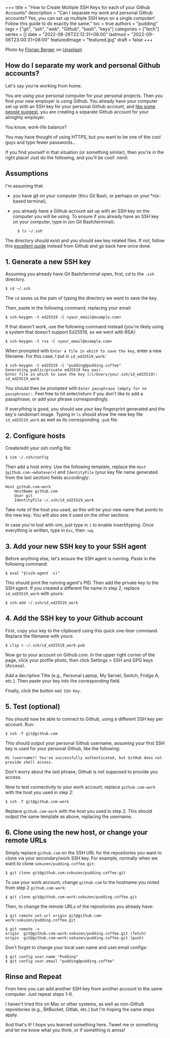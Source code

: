+++
title = "How to Create Multiple SSH Keys for each of your Github Accounts"
description = "Can I separate my work and personal Github accounts? Yes, you can set up multiple SSH keys on a single computer! Follow this guide to do exactly the same."
toc = true
authors = "pudding"
tags = ["git", "ssh", "web", "Github", "bash", "keys"]
categories = ["tech"]
series = []
date =  "2022-08-26T22:12:31+08:00"
lastmod = "2022-09-06T23:00:31+08:00"
featuredImage = "featured.jpg"
draft = false
+++

Photo by [Florian Berger](https://unsplash.com/@bergerteam?utm_source=unsplash&utm_medium=referral&utm_content=creditCopyText) on [Unsplash](https://unsplash.com/s/photos/shelves?utm_source=unsplash&utm_medium=referral&utm_content=creditCopyText)

## How do I separate my work and personal Github accounts?

Let's say you're working from home.

You are using your personal computer for your personal projects. Then you find your new employer is using Github. You already have your computer set up with an SSH key for your personal Github account, and [like some people suggest](https://www.quora.com/Should-I-use-separate-Github-accounts-for-personal-vs-professional-projects), you are creating a separate Github account for your almighty employer. 

You know, work-life balance?

You may have thought of using HTTPS, but you want to be one of the cool guys and type fewer passwords...

If you find yourself in that situation (or something similar), then you're in the right place! Just do the following, and you'll be cool! :nerd:

## Assumptions

I'm assuming that:
* you have git on your computer (thru Git Bash, or perhaps on your *nix-based terminal),
* you already have a Github account set up with an SSH key on the computer you will be using. To ensure if you already have an SSH key on your computer, type in (on Git Bash/terminal):
        
        $ ls ~/.ssh

The directory should exist and you should see key related files. If not, follow this [excellent guide](https://docs.github.com/en/authentication/connecting-to-github-with-ssh) instead from Github and go back here once done.

## 1. Generate a new SSH key

Assuming you already have Git Bash/terminal open, first, cd to the `.ssh` directory.

    $ cd ~/.ssh  

The `cd` saves us the pain of typing the directory we want to save the key. 

Then, paste in the following command, replacing your email:

    $ ssh-keygen -t ed25519 -C <your_email@example.com>

If that doesn't work, use the following command instead (you're likely using a system that doesn't support Ed25519, so we went with RSA):

    $ ssh-keygen -t rsa -C <your_email@example.com>

When prompted with `Enter a file in which to save the key`, enter a new filename. For this case, I put in `id_ed25519_work`:

    $ ssh-keygen -t ed25519 -C "pudding@pudding.coffee"
    Generating public/private ed25519 key pair.
    Enter file in which to save the key (/c/Users/you/.ssh/id_ed25519): id_ed25519_work

You should then be prompted with `Enter passphrase (empty for no passphrase):`. Feel free to hit enter/return if you don't like to add a passphrase, or add your phrase correspondingly.

If everything is good, you should see your key fingerprint generated and the key's randomart image. Typing in `ls` should show the new key file `id_ed25519_work` as well as its corresponding `.pub` file.

## 2. Configure hosts

Create/edit your ssh config file:

    $ vim ~/.ssh/config

Then add a host entry. Use the following template, replace the `Host` (`github.com-<whatever>`) and `IdentityFile` (your key file name generated from the last section) fields accordingly:

    Host github.com-work
        HostName github.com
        User git
        IdentityFile ~/.ssh/id_ed25519_work

Take note of the host you used, as this will be your new name that points to the new key. You will also see it used on the other sections

In case you're lost with vim, just type in `i` to enable insert/typing. Once everything is written, type in `Esc`, then `:wq`.

## 3. Add your new SSH key to your SSH agent

Before anything else, let's ensure the SSH agent is running. Paste in the following command:

    $ eval "$(ssh-agent -s)"
    
This should print the running agent's PID. Then add the private key to the SSH agent. If you created a different file name in step 2, replace `id_ed25519_work` with yours:
    
    $ ssh-add ~/.ssh/id_ed25519_work

## 4. Add the SSH key to your Github account

First, copy your key to the clipboard using this quick one-liner command. Replace the filename with yours:

    $ clip < ~/.ssh/id_ed25519_work.pub

Now go to your account on Github.com. In the upper right corner of the page, click your profile photo, then click Settings > SSH and GPG keys (Access).

Add a decriptive Title (e.g., Personal Laptop, My Server, Switch, Fridge A, etc.). Then paste your key into the corresponding field. 

Finally, click the button `Add SSH Key`.

## 5. Test (optional)

You should now be able to connect to Github, using a different SSH key per account. Run:

    $ ssh -T git@github.com

This should output your personal Github username, assuming your first SSH key is used for your personal Github, like the following:

    Hi (username)! You've successfully authenticated, but GitHub does not provide shell access.

Don't worry about the last phrase, Github is not supposed to provide you access.

Now to test connectivity to your work account, replace `github.com-work` with the host you used in step 2:

    $ ssh -T git@github.com-work

Replace `github.com-work` with the host you used in step 2. This should output the same template as above, replacing the username.

## 6. Clone using the new host, or change your remote URLs

Simply replace `github.com` on the SSH URL for the repositories you want to clone via your secondary/work SSH key. For example, normally when we want to clone `sokuzen/pudding.coffee.git`:

    $ git clone git@github.com:sokuzen/pudding.coffee.git

To use your work account, change `github.com` to the hostname you noted from step 2 `github.com-work`:

    $ git clone git@github.com-work:sokuzen/pudding.coffee.git

Then, to change the remote URLs of the repositories you already have:

    $ git remote set-url origin git@github.com-work:sokuzen/pudding.coffee.git

    $ git remote -v
    origin  git@github.com-work:sokuzen/pudding.coffee.git (fetch)
    origin  git@github.com-work:sokuzen/pudding.coffee.git (push)

Don't forget to change your local user.name and user.email configs:

    $ git config user.name "Pudding"
    $ git config user.email "pudding@pudding.coffee"

## Rinse and Repeat

From here you can add another SSH key from another account to the same computer. Just repeat steps 1-6.

I haven't tried this on Mac or other systems, as well as non-Github repositories (e.g., BitBucket, Gitlab, etc.) but I'm hoping the same steps apply.

And that's it! I hope you learned something here. Tweet me or something and let me know what you think, or if something is amiss!